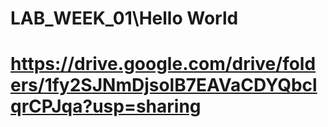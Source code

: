 # LAB_WEEK_01\Hello World
# https://drive.google.com/drive/folders/1fy2SJNmDjsolB7EAVaCDYQbclqrCPJqa?usp=sharing

